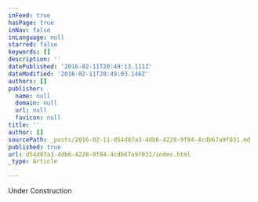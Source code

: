 ```yaml
---
inFeed: true
hasPage: true
inNav: false
inLanguage: null
starred: false
keywords: []
description: ''
datePublished: '2016-02-11T20:49:13.111Z'
dateModified: '2016-02-11T20:49:03.146Z'
authors: []
publisher:
  name: null
  domain: null
  url: null
  favicon: null
title: ''
author: []
sourcePath: _posts/2016-02-11-d54d87a3-4db6-4228-9f84-4cdb67a9f031.md
published: true
url: d54d87a3-4db6-4228-9f84-4cdb67a9f031/index.html
_type: Article

---
```

Under Construction
